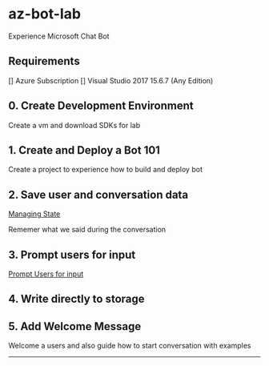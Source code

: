 # az-bot-lab

Experience Microsoft Chat Bot

## Requirements

[] Azure Subscription 
[] Visual Studio 2017 15.6.7 (Any Edition)

## 0. Create Development Environment

Create a vm and download SDKs for lab

## 1. Create and Deploy a Bot 101

Create a project to experience how to build and deploy bot

## 2. Save user and conversation data

[Managing State](https://docs.microsoft.com/en-us/azure/bot-service/bot-builder-concept-state?view=azure-bot-service-4.0)

Rememer what we said during the conversation

## 3. Prompt users for input

[Prompt Users for input](https://docs.microsoft.com/en-us/azure/bot-service/bot-builder-primitive-prompts?view=azure-bot-service-4.0&tabs=csharp)

## 4. Write directly to storage 


## 5. Add Welcome Message

Welcome a users and also guide how to start conversation with examples

---